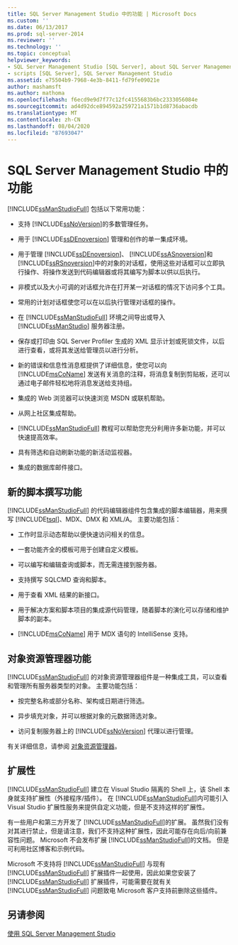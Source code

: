 ```yaml
---
title: SQL Server Management Studio 中的功能 | Microsoft Docs
ms.custom: ''
ms.date: 06/13/2017
ms.prod: sql-server-2014
ms.reviewer: ''
ms.technology: ''
ms.topic: conceptual
helpviewer_keywords:
- SQL Server Management Studio [SQL Server], about SQL Server Management Studio
- scripts [SQL Server], SQL Server Management Studio
ms.assetid: e75504b9-7968-4e3b-8411-fd79fe09021e
author: mashamsft
ms.author: mathoma
ms.openlocfilehash: f6ecd9e9d7f77c12fc4155683b6bc2333056084e
ms.sourcegitcommit: ad4d92dce894592a259721a1571b1d8736abacdb
ms.translationtype: MT
ms.contentlocale: zh-CN
ms.lasthandoff: 08/04/2020
ms.locfileid: "87693047"
---
```

# <a name="features-in-sql-server-management-studio"></a>SQL Server Management Studio 中的功能
  [!INCLUDE[ssManStudioFull](../includes/ssmanstudiofull-md.md)] 包括以下常用功能：  
  
-   支持 [!INCLUDE[ssNoVersion](../includes/ssnoversion-md.md)]的多数管理任务。  
  
-   用于 [!INCLUDE[ssDEnoversion](../includes/ssdenoversion-md.md)] 管理和创作的单一集成环境。  
  
-   用于管理 [!INCLUDE[ssDEnoversion](../includes/ssdenoversion-md.md)]、 [!INCLUDE[ssASnoversion](../includes/ssasnoversion-md.md)]和 [!INCLUDE[ssRSnoversion](../includes/ssrsnoversion-md.md)]中的对象的对话框，使用这些对话框可以立即执行操作、将操作发送到代码编辑器或将其编写为脚本以供以后执行。  
  
-   非模式以及大小可调的对话框允许在打开某一对话框的情况下访问多个工具。  
  
-   常用的计划对话框使您可以在以后执行管理对话框的操作。  
  
-   在 [!INCLUDE[ssManStudioFull](../includes/ssmanstudiofull-md.md)] 环境之间导出或导入 [!INCLUDE[ssManStudio](../includes/ssmanstudio-md.md)] 服务器注册。  
  
-   保存或打印由 SQL Server Profiler 生成的 XML 显示计划或死锁文件，以后进行查看，或将其发送给管理员以进行分析。  
  
-   新的错误和信息性消息框提供了详细信息，使您可以向 [!INCLUDE[msCoName](../includes/msconame-md.md)] 发送有关消息的注释，将消息复制到剪贴板，还可以通过电子邮件轻松地将消息发送给支持组。  
  
-   集成的 Web 浏览器可以快速浏览 MSDN 或联机帮助。  
  
-   从网上社区集成帮助。  
  
-   [!INCLUDE[ssManStudioFull](../includes/ssmanstudiofull-md.md)] 教程可以帮助您充分利用许多新功能，并可以快速提高效率。  
  
-   具有筛选和自动刷新功能的新活动监视器。  
  
-   集成的数据库邮件接口。  
  
## <a name="new-scripting-capabilities"></a>新的脚本撰写功能  
 [!INCLUDE[ssManStudioFull](../includes/ssmanstudiofull-md.md)] 的代码编辑器组件包含集成的脚本编辑器，用来撰写 [!INCLUDE[tsql](../includes/tsql-md.md)]、MDX、DMX 和 XML/A。 主要功能包括：  
  
-   工作时显示动态帮助以便快速访问相关的信息。  
  
-   一套功能齐全的模板可用于创建自定义模板。  
  
-   可以编写和编辑查询或脚本，而无需连接到服务器。  
  
-   支持撰写 SQLCMD 查询和脚本。  
  
-   用于查看 XML 结果的新接口。  
  
-   用于解决方案和脚本项目的集成源代码管理，随着脚本的演化可以存储和维护脚本的副本。  
  
-   [!INCLUDE[msCoName](../includes/msconame-md.md)] 用于 MDX 语句的 IntelliSense 支持。  
  
## <a name="object-explorer-features"></a>对象资源管理器功能  
 [!INCLUDE[ssManStudioFull](../includes/ssmanstudiofull-md.md)] 的对象资源管理器组件是一种集成工具，可以查看和管理所有服务器类型的对象。 主要功能包括：  
  
-   按完整名称或部分名称、架构或日期进行筛选。  
  
-   异步填充对象，并可以根据对象的元数据筛选对象。  
  
-   访问复制服务器上的 [!INCLUDE[ssNoVersion](../includes/ssnoversion-md.md)] 代理以进行管理。  
  
 有关详细信息，请参阅 [对象资源管理器](../ssms/object/object-explorer.md)。  
  
## <a name="extensibility"></a>扩展性  
 [!INCLUDE[ssManStudioFull](../includes/ssmanstudiofull-md.md)] 建立在 Visual Studio 隔离的 Shell 上，该 Shell 本身就支持扩展性（外接程序/插件）。 在 [!INCLUDE[ssManStudioFull](../includes/ssmanstudiofull-md.md)]内可能引入 Visual Studio 扩展性服务来提供自定义功能，但是不支持这样的扩展性。  
  
 有一些用户和第三方开发了 [!INCLUDE[ssManStudioFull](../includes/ssmanstudiofull-md.md)]的扩展。 虽然我们没有对其进行禁止，但是请注意，我们不支持这种扩展性，因此可能存在向后/向前兼容性问题。 Microsoft 不会发布扩展 [!INCLUDE[ssManStudioFull](../includes/ssmanstudiofull-md.md)]的文档。 但是可利用社区博客和示例代码。  
  
 Microsoft 不支持将 [!INCLUDE[ssManStudioFull](../includes/ssmanstudiofull-md.md)] 与现有 [!INCLUDE[ssManStudioFull](../includes/ssmanstudiofull-md.md)] 扩展插件一起使用，因此如果您安装了 [!INCLUDE[ssManStudioFull](../includes/ssmanstudiofull-md.md)] 扩展插件，可能需要在就有关 [!INCLUDE[ssManStudioFull](../includes/ssmanstudiofull-md.md)] 问题致电 Microsoft 客户支持前删除这些插件。  
  
## <a name="see-also"></a>另请参阅  
 [使用 SQL Server Management Studio](../database-engine/use-sql-server-management-studio.md)  
  
  
